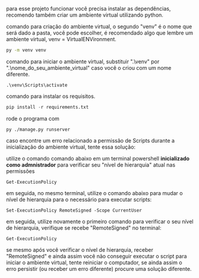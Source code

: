 para esse projeto funcionar você precisa instalar as dependências, recomendo também criar um ambiente virtual utilizando python.

comando para criação do ambiente virtual, o segundo "venv" é o nome que será dado a pasta, 
você pode escolher, é recomendado algo que lembre um ambiente virtual, venv = VirtualENVironment.

```bash
py -m venv venv
```

comando para iniciar o ambiente virtual, substituir ".\venv" por ".\nome_do_seu_ambiente_virtual" caso você o criou com um nome diferente.
```
.\venv\Scripts\activate
```

comando para instalar os requisitos.
```python
pip install -r requirements.txt
```
rode o programa com
```
py ./manage.py runserver
```

caso encontre um erro relacionado a permissão de Scripts durante a inicialização do ambiente virtual, tente essa solução:

utilize o comando comando abaixo em um terminal powershell **inicializado como admnistrador** para verificar seu "nível de hierarquia" atual nas permissões
```
Get-ExecutionPolicy
```

em seguida, no mesmo terminal, utilize o comando abaixo para mudar o nível de hierarquia para o necessário para executar scripts:
```
Set-ExecutionPolicy RemoteSigned -Scope CurrentUser
```

em seguida, utilize novamente o primeiro comando para verificar o seu nível de hierarquia, verifique se recebe "RemoteSigned" no terminal:
```
Get-ExecutionPolicy
```

se mesmo após você verificar o nível de hierarquia, receber "RemoteSigned" e ainda assim você não conseguir executar o script para iniciar o ambiente virtual, tente reiniciar o computador, se ainda assim o erro persistir (ou receber um erro diferente) procure uma solução diferente.
